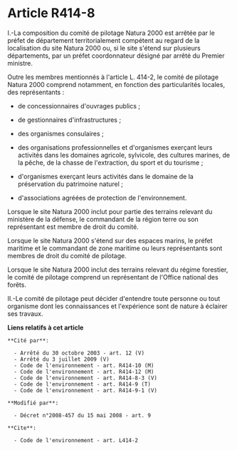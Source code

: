 # Article R414-8

I.-La composition du comité de pilotage Natura 2000 est arrêtée par le préfet de département territorialement compétent au
regard de la localisation du site Natura 2000 ou, si le site s'étend sur plusieurs départements, par un préfet coordonnateur
désigné par arrêté du Premier ministre. 

Outre les membres mentionnés à l'article L. 414-2, le comité de pilotage Natura 2000 comprend notamment, en fonction des
particularités locales, des représentants :

- de concessionnaires d'ouvrages publics ;

- de gestionnaires d'infrastructures ;

- des organismes consulaires ;

- des organisations professionnelles et d'organismes exerçant leurs activités dans les domaines agricole, sylvicole, des
cultures marines, de la pêche, de la chasse de l'extraction, du sport et du tourisme ;

- d'organismes exerçant leurs activités dans le domaine de la préservation du patrimoine naturel ;

- d'associations agréées de protection de l'environnement. 

Lorsque le site Natura 2000 inclut pour partie des terrains relevant du ministère de la défense, le commandant de la région
terre ou son représentant est membre de droit du comité. 

Lorsque le site Natura 2000 s'étend sur des espaces marins, le préfet maritime et le commandant de zone maritime ou leurs
représentants sont membres de droit du comité de pilotage. 

Lorsque le site Natura 2000 inclut des terrains relevant du régime forestier, le comité de pilotage comprend un représentant
de l'Office national des forêts. 

II.-Le comité de pilotage peut décider d'entendre toute personne ou tout organisme dont les connaissances et l'expérience
sont de nature à éclairer ses travaux.

**Liens relatifs à cet article**

	**Cité par**:

	  - Arrêté du 30 octobre 2003 - art. 12 (V)
	  - Arrêté du 3 juillet 2009 (V)
	  - Code de l'environnement - art. R414-10 (M)
	  - Code de l'environnement - art. R414-12 (M)
	  - Code de l'environnement - art. R414-8-3 (V)
	  - Code de l'environnement - art. R414-9 (T)
	  - Code de l'environnement - art. R414-9-1 (V)

	**Modifié par**:

	  - Décret n°2008-457 du 15 mai 2008 - art. 9

	**Cite**:

	  - Code de l'environnement - art. L414-2
